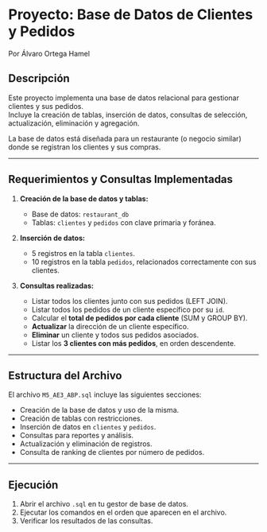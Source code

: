# Proyecto: Base de Datos de Clientes y Pedidos
Por Álvaro Ortega Hamel

## Descripción

Este proyecto implementa una base de datos relacional para gestionar clientes y sus pedidos.  
Incluye la creación de tablas, inserción de datos, consultas de selección, actualización, eliminación y agregación.

La base de datos está diseñada para un restaurante (o negocio similar) donde se registran los clientes y sus compras.

---

## Requerimientos y Consultas Implementadas

1. **Creación de la base de datos y tablas:**
   - Base de datos: `restaurant_db`
   - Tablas: `clientes` y `pedidos` con clave primaria y foránea.

2. **Inserción de datos:**
   - 5 registros en la tabla `clientes`.
   - 10 registros en la tabla `pedidos`, relacionados correctamente con sus clientes.

3. **Consultas realizadas:**
   - Listar todos los clientes junto con sus pedidos (LEFT JOIN).
   - Listar todos los pedidos de un cliente específico por su `id`.
   - Calcular el **total de pedidos por cada cliente** (SUM y GROUP BY).
   - **Actualizar** la dirección de un cliente específico.
   - **Eliminar** un cliente y todos sus pedidos asociados.
   - Listar los **3 clientes con más pedidos**, en orden descendente.

---

## Estructura del Archivo

El archivo `M5_AE3_ABP.sql` incluye las siguientes secciones:

- Creación de la base de datos y uso de la misma.
- Creación de tablas con restricciones.
- Inserción de datos en `clientes` y `pedidos`.
- Consultas para reportes y análisis.
- Actualización y eliminación de registros.
- Consulta de ranking de clientes por número de pedidos.

---

## Ejecución

1. Abrir el archivo `.sql` en tu gestor de base de datos.
2. Ejecutar los comandos en el orden que aparecen en el archivo.
3. Verificar los resultados de las consultas.